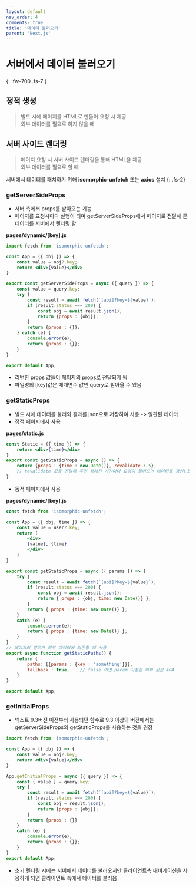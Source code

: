 ```yaml
---
layout: default
nav_order: 4
comments: true 
title: '데이터 불러오기'
parent: 'Next.js'
---
```

# 서버에서 데이터 불러오기
{: .fw-700 .fs-7 }

## 정적 생성
> 빌드 시에 페이지를 HTML로 만들어 요청 시 제공  
> 외부 데이터를 필요로 하지 않을 때

## 서버 사이드 렌더링
> 페이지 요청 시 서버 사이드 렌더링을 통해 HTML을 제공  
> 외부 데이터를 필요로 할 때

서버에서 데이터를 패치하기 위해 **isomorphic-unfetch** 또는 **axios** 설치
{: .fs-2}

### getServerSideProps
- 서버 측에서 props를 받아오는 기능  
- 페이지를 요청시마다 실행이 되며 getServerSideProps에서 페이지로 전달해 준 데이터를 서버에서 렌더링 함 

**pages/dynamic/[key].js**

```jsx
import fetch from 'isomorphic-unfetch';

const App = ({ obj }) => {
    const value = obj?.key;
    return <div>{value}</div>
}

export const getServerSideProps = async ({ query }) => {
    const value = query.key;
    try {
        const result = await fetch(`[api]?key=${value}`);
        if (result.status === 200) {
            const obj = await result.json();
            return {props : {obj}};
        }
        return {props : {}};
    } catch (e) {
        console.error(e);
        return {props : {}};
    }
}

export default App;
```

- 리턴한 props 값들이 페이지의 props로 전달되게 됨
- 파일명의 [key]값은 매개변수 값인 query로 받아올 수 있음


### getStaticProps
- 빌드 시에 데이터를 불러와 결과를 json으로 저장하여 사용 -> 일관된 데이터
- 정적 페이지에서 사용

**pages/static.js**

```jsx
const Static = ({ time }) => {
    return <div>{time}</div>
}
export const getStaticProps = async () => {
    return {props : {time : new Date()}, revalidate : 5};
    // revalidate 값을 전달해 주면 정해진 시간마다 요청이 들어오면 데이터를 갱신(초 단위)
}
```
- 동적 페이지에서 사용

**pages/dynamic/[key].js**

```jsx
const fetch from 'isomorphic-unfetch';

const App = ({ obj, time }) => {
    const value = user?.key;
    return (
        <div>
        {value}, {time}
        </div>
    )
}

export const getStaticProps = async ({ params }) => {
    try {
        const result = await fetch(`[api]?key=${value}`);
        if (result.status === 200) {
            const obj = await result.json();
            return { props : {obj, time: new Date()} };
        }
        return { props : {time: new Date()} };
    }
    catch (e) {
        console.error(e);
        return { props : {time: new Date()} };
    }
}
// 페이지의 경로가 외부 데이터에 의존할 때 사용
export async function getStaticPaths() {
    return {
        paths: [{params : {key : 'something'}}],
        fallback : true,    // false 이면 param 지정값 이외 값은 404
    }
}

export default App;
```

### getInitialProps
- 넥스트 9.3버전 이전부터 사용되던 함수로 9.3 이상의 버전에서는 getServerSideProps와 getStaticProps를 사용하는 것을 권장

```jsx
import fetch from 'isomorphic-unfetch';

const App = ({ obj }) => {
    const value = obj?.key;
    return <div>{value}</div>
}

App.getInitialProps = async ({ query }) => {
    const { value } = query.key;
    try {
        const result = await fetch(`[api]?key=${value}`);
        if (result.status === 200) {
            const obj = result.json();
            return {props : {obj}};
        }
        return {props : {}}
    }
    catch (e) {
        console.error(e);
        return {props : {}};
    }
}
export default App;
```
- 초기 렌더링 시에는 서버에서 데이터를 불러오지만 클라이언트측 내비게이션을 사용하게 되면 클라이언트 측에서 데이터를 불러옴

